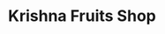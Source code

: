 ---
title: "Krishna Fruits Shop"
url: /avanigadda/krishna-fruits-shop-gudivada-challapalli-t-kothapalem-road/
shop: greengrocer
---